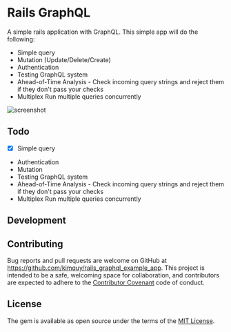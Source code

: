 # Rails GraphQL

A simple rails application with GraphQL. This simple app will do the following:

* Simple query
* Mutation (Update/Delete/Create)
* Authentication
* Testing GraphQL system
* Ahead-of-Time Analysis - Check incoming query strings and reject them if they don't pass your checks
* Multiplex Run multiple queries concurrently

![screenshot](https://cloud.githubusercontent.com/assets/2282642/26522328/5a4a1c0e-4328-11e7-92a2-032322992b33.png)

## Todo
* [x] Simple query
* Authentication
* Mutation
* Testing GraphQL system
* Ahead-of-Time Analysis - Check incoming query strings and reject them if they don't pass your checks
* Multiplex Run multiple queries concurrently

## Development


## Contributing

Bug reports and pull requests are welcome on GitHub at https://github.com/kimquy/rails_graphql_example_app. This project is intended to be a safe, welcoming space for collaboration, and contributors are expected to adhere to the [Contributor Covenant](http://contributor-covenant.org) code of conduct.


## License

The gem is available as open source under the terms of the [MIT License](http://opensource.org/licenses/MIT).
